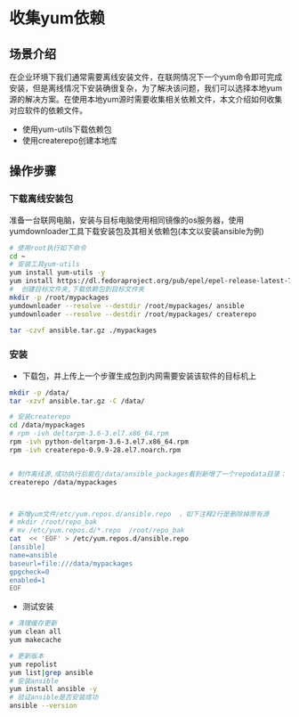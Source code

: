 # 收集yum依赖

## 场景介绍

在企业环境下我们通常需要离线安装文件，在联网情况下一个yum命令即可完成安装，但是离线情况下安装确很复杂，为了解决该问题，我们可以选择本地yum源的解决方案。在使用本地yum源时需要收集相关依赖文件，本文介绍如何收集对应软件的依赖文件。

* 使用yum-utils下载依赖包
* 使用createrepo创建本地库


## 操作步骤 

### 下载离线安装包

准备一台联网电脑，安装与目标电脑使用相同镜像的os服务器，使用yumdownloader工具下载安装包及其相关依赖包(本文以安装ansible为例)  

```bash 
# 使用root执行如下命令  
cd ~
# 安装工具yum-utils   
yum install yum-utils -y
yum install https://dl.fedoraproject.org/pub/epel/epel-release-latest-7.noarch.rpm -y
#  创建目标文件夹,下载依赖包到目标文件夹 
mkdir -p /root/mypackages
yumdownloader --resolve --destdir /root/mypackages/ ansible
yumdownloader --resolve --destdir /root/mypackages/ createrepo

tar -czvf ansible.tar.gz ./mypackages

```

###  安装

* 下载包，并上传上一个步骤生成包到内网需要安装该软件的目标机上 


```bash 
mkdir -p /data/
tar -xzvf ansible.tar.gz -C /data/

# 安装createrepo
cd /data/mypackages
# rpm -ivh deltarpm-3.6-3.el7.x86_64.rpm 
rpm -ivh python-deltarpm-3.6-3.el7.x86_64.rpm
rpm -ivh createrepo-0.9.9-28.el7.noarch.rpm 


# 制作离线源,成功执行后能在/data/ansible_packages看到新增了一个repodata目录：
createrepo /data/mypackages



# 新增yum文件/etc/yum.repos.d/ansible.repo  ，如下注释2行是删除掉原有源
# mkdir /root/repo_bak
# mv /etc/yum.repos.d/*.repo  /root/repo_bak
cat  << 'EOF' > /etc/yum.repos.d/ansible.repo
[ansible]
name=ansible
baseurl=file:///data/mypackages
gpgcheck=0
enabled=1
EOF

```

* 测试安装  

```bash 
# 清理缓存更新 
yum clean all 
yum makecache

# 更新版本
yum repolist
yum list|grep ansible 
# 安装ansible 
yum install ansible -y
# 验证ansible是否安装成功
ansible --version

```